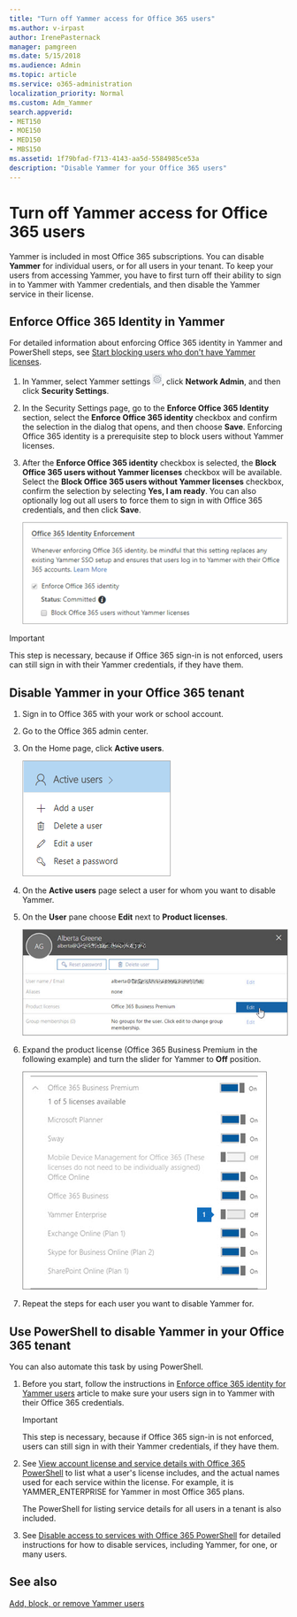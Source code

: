 ```yaml
---
title: "Turn off Yammer access for Office 365 users"
ms.author: v-irpast
author: IrenePasternack
manager: pamgreen
ms.date: 5/15/2018
ms.audience: Admin
ms.topic: article
ms.service: o365-administration
localization_priority: Normal
ms.custom: Adm_Yammer
search.appverid:
- MET150
- MOE150
- MED150
- MBS150
ms.assetid: 1f79bfad-f713-4143-aa5d-5584985ce53a
description: "Disable Yammer for your Office 365 users"
---
```


# Turn off Yammer access for Office 365 users

Yammer is included in most Office 365 subscriptions. You can disable **Yammer** for individual users, or for all users in your tenant. To keep your users from accessing Yammer, you have to first turn off their ability to sign in to Yammer with Yammer credentials, and then disable the Yammer service in their license. 
  
## Enforce Office 365 Identity in Yammer

For detailed information about enforcing Office 365 identity in Yammer and PowerShell steps, see [Start blocking users who don't have Yammer licenses](manage-yammer-licenses-in-office-365.md#StartBlocking).
  
1. In Yammer, select Yammer settings ![Yammer settings icon](../media/9704ce70-56ce-43f7-96c6-f253b0413d40.png), click **Network Admin**, and then click **Security Settings**.
    
2. In the Security Settings page, go to the **Enforce Office 365 Identity** section, select the **Enforce Office 365 identity** checkbox and confirm the selection in the dialog that opens, and then choose **Save**. Enforcing Office 365 identity is a prerequisite step to block users without Yammer licenses.
    
3. After the **Enforce Office 365 identity** checkbox is selected, the **Block Office 365 users without Yammer licenses** checkbox will be available. Select the **Block Office 365 users without Yammer licenses** checkbox, confirm the selection by selecting **Yes, I am ready**. You can also optionally log out all users to force them to sign in with Office 365 credentials, and then click **Save**.
    
    ![Screenshot of Block Office 365 users without Yammer licenses checkbox in Yammer Security Settings](../media/b29af1f2-cc46-42da-88d9-a9c4fc0ab1be.png)
  
> [!IMPORTANT]
> This step is necessary, because if Office 365 sign-in is not enforced, users can still sign in with their Yammer credentials, if they have them. 
  
## Disable Yammer in your Office 365 tenant

1. Sign in to Office 365 with your work or school account. 
    
2. Go to the Office 365 admin center.
    
3. On the Home page, click **Active users**.
    
    ![Screenshot of admin home page showing Edit a user](../media/3d815092-c5b6-4efa-879e-5bb4be31e1f4.png)
  
4. On the **Active users** page select a user for whom you want to disable Yammer. 
    
5. On the **User** pane choose **Edit** next to **Product licenses**.
    
    ![Screenshot showing action of edit product licenses](../media/db72b175-4ee3-4409-adc0-420b17bc7733.jpg)
  
6. Expand the product license (Office 365 Business Premium in the following example) and turn the slider for Yammer to **Off** position. 
    
    ![Screenshot of Yammer license turned to off position](../media/f38e450f-7aea-4db8-9837-7428615acf09.jpg)
  
7. Repeat the steps for each user you want to disable Yammer for.
    
## Use PowerShell to disable Yammer in your Office 365 tenant

You can also automate this task by using PowerShell.
  
1. Before you start, follow the instructions in [Enforce office 365 identity for Yammer users](../configure-your-yammer-network/enforce-office-365-identity.md) article to make sure your users sign in to Yammer with their Office 365 credentials. 
    
    > [!IMPORTANT]
    > This step is necessary, because if Office 365 sign-in is not enforced, users can still sign in with their Yammer credentials, if they have them. 
  
2. See [View account license and service details with Office 365 PowerShell](https://go.microsoft.com/fwlink/p/?LinkId=829181) to list what a user's license includes, and the actual names used for each service within the license. For example, it is YAMMER_ENTERPRISE for Yammer in most Office 365 plans. 
    
    The PowerShell for listing service details for all users in a tenant is also included.
    
3. See [Disable access to services with Office 365 PowerShell](https://go.microsoft.com/fwlink/p/?LinkID=717080) for detailed instructions for how to disable services, including Yammer, for one, or many users. 
    
## See also

[Add, block, or remove Yammer users](add-block-or-remove-users.md)